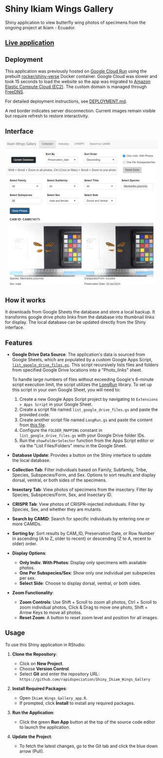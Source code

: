 # Shiny Ikiam Wings Gallery

Shiny application to view butterfly wing photos of specimens from the ongoing project at Ikiam - Ecuador.

## [Live application](http://wings.gallery.info.gf)

## Deployment

This application was previously hosted on [Google Cloud Run](https://console.cloud.google.com/run) using the prebuilt [rocker/shiny-verse](https://rocker-project.org/images/versioned/shiny.html) Docker container. Google Cloud was slower and took 15 seconds to load the website so the app was migrated to [Amazon Elastic Compute Cloud (EC2)](https://aws.amazon.com/ec2/). The custom domain is managed through [FreeDNS](https://freedns.afraid.org).

For detailed deployment instructions, see [DEPLOYMENT.md](DEPLOYMENT.md).

A red border indicates server disconnection. Current images remain visible but require refresh to restore interactivity.


## Interface

![Shiny Ikiam Wings Gallery Interface](screenshots/interface-04-Oct-2024.png)

## How it works

It downloads from Google Sheets the database and store a local backup. It transforms google drive photo links from the database into thumbnail links for display. The local database can be updated directly from the Shiny interface.

## Features

- **Google Drive Data Source**: The application's data is sourced from Google Sheets, which are populated by a custom Google Apps Script, [`list_google_drive_files.gs`](./list_google_drive_files.gs). This script recursively lists files and folders from specified Google Drive locations into a "Photo_links" sheet.

  To handle large numbers of files without exceeding Google's 6-minute script execution limit, the script utilizes the [LongRun](https://github.com/inclu-cat/LongRun/tree/main) library. To set up this script in your own Google Sheet, you will need to:

  1. Create a new Google Apps Script project by navigating to `Extensions > Apps Script` in your Google Sheet.
  2. Create a script file named `list_google_drive_files.gs` and paste the provided code.
  3. Create another script file named `LongRun.gs` and paste the content from [this file](https://github.com/inclu-cat/LongRun/blob/main/generated-gs/LongRun.gs).
  4. Configure the `FOLDER_MAPPING` constant in `list_google_drive_files.gs` with your Google Drive folder IDs.
  5. Run the `showFolderSelector` function from the Apps Script editor or via the "List Files/Folders" menu in the Google Sheet.

- **Database Update**: Provides a button on the Shiny interface to update the local database. 
- **Collection Tab**: Filter individuals based on Family, Subfamily, Tribe, Species, Subspecies/Form, and Sex. Options to sort results and display dorsal, ventral, or both sides of the specimens.
- **Insectary Tab**: View photos of specimens from the insectary. Filter by Species, Subspecies/Form, Sex, and Insectary ID.
- **CRISPR Tab**: View photos of CRISPR-injected individuals. Filter by Species, Sex, and whether they are mutants.
- **Search by CAMID**: Search for specific individuals by entering one or more CAMIDs.
- **Sorting by**: Sort results by CAM_ID, Preservation Date, or Row Number in ascending (A to Z, older to recent) or descending (Z to A, recent to older) order.
- **Display Options**:
  - **Only Indiv. With Photos**: Display only specimens with available photos.
  - **One Per Subspecies/Sex**: Show only one individual per subspecies per sex.
  - **Select Side**: Choose to display dorsal, ventral, or both sides.
- **Zoom Functionality**:
  - **Zoom Controls**: Use Shift + Scroll to zoom all photos, Ctrl + Scroll to zoom individual photos, Click & Drag to move one photo, Shift + Arrow Keys to move all photos.
  - **Reset Zoom**: A button to reset zoom level and position for all images.

## Usage

To use this Shiny application in RStudio:

1. **Clone the Repository**:
   - Click on **New Project**.
   - Choose **Version Control**.
   - Select **Git** and enter the repository URL: `https://github.com/rapidspeciation/Shiny_Ikiam_Wings_Gallery`

2. **Install Required Packages**:
   - Open `Ikiam_Wings_Gallery_app.R`.
   - If prompted, click **Install** to install any required packages.

3. **Run the Application**:
   - Click the green **Run App** button at the top of the source code editor to launch the application.

4. **Update the Project**:
   - To fetch the latest changes, go to the Git tab and click the blue down arrow (Pull).
